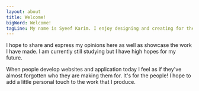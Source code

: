 ```yaml
---
layout: about
title: Welcome!
bigWord: Welcome!
tagLine: My name is Syeef Karim. I enjoy designing and creating for the web.
---
```


I hope to share and express my opinions here as well as showcase the work I have made. I am currently still studying but I have high hopes for my future.

When people develop websites and application today I feel as if they've almost forgotten who they are making them for. It's for the people! I hope to add a little personal touch to the work that I produce.